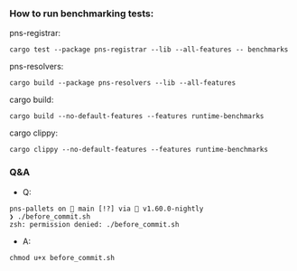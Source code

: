 ### How to run benchmarking tests:

pns-registrar:

```shell
cargo test --package pns-registrar --lib --all-features -- benchmarks
```

pns-resolvers:

```shell 
cargo build --package pns-resolvers --lib --all-features
```

cargo build:

```shell
cargo build --no-default-features --features runtime-benchmarks 
```

cargo clippy:

```shell
cargo clippy --no-default-features --features runtime-benchmarks
```

### Q&A

- Q:
```shell
pns-pallets on  main [!?] via 🦀 v1.60.0-nightly 
❯ ./before_commit.sh
zsh: permission denied: ./before_commit.sh
```
- A:
```shell
chmod u+x before_commit.sh
```